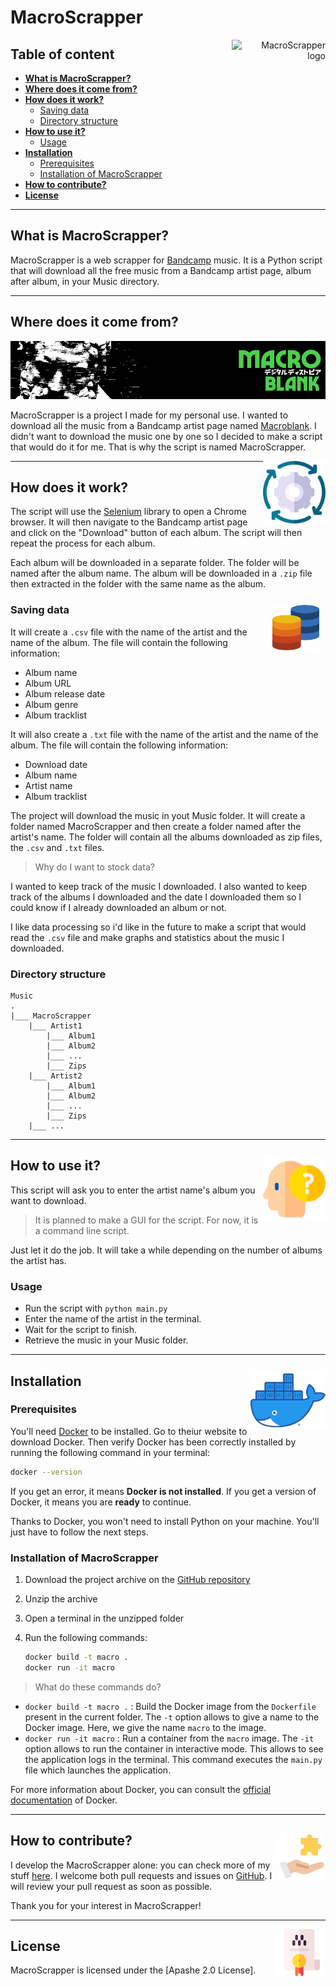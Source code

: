 # **MacroScrapper**

<div align=right>
    <img src="./images/MacroLogo.png" alt="MacroScrapper logo" width="150" height="150" align="right" />
</div>

## **Table of content**

* [**What is MacroScrapper?**](#what-is-macroscrapper)
* [**Where does it come from?**](#where-does-it-come-from)
* [**How does it work?**](#how-does-it-work)
  * [Saving data](#saving-data)
  * [Directory structure](#directory-structure)
* [**How to use it?**](#how-to--use-it)
  * [Usage](#usage)
* [**Installation**](#installation)
  * [Prerequisites](#prerequisites)
  * [Installation of MacroScrapper](#installation-macro)
* [**How to contribute?**](#how-to-contribute)
* [**License**](#license)

---

<div id="what-is-macroscrapper">

## **What is MacroScrapper?**

MacroScrapper is a web scrapper for [Bandcamp](https://bandcamp.com) music. It is a Python script that will download all the free music from a Bandcamp artist page, album after album, in your Music directory.

</div>

---

<div id="where-does-it-come-from">

## **Where does it come from?**

![Macroblank Bandcamp banner](./images/macro-banner.png)

MacroScrapper is a project I made for my personal use. I wanted to download all the music from a Bandcamp artist page named [Macroblank](https://macroblank.bandcamp.com/). I didn't want to download the music one by one so I decided to make a script that would do it for me.
That is why the script is named MacroScrapper.

<img src='./images/fonctionnement.png' width=100 align=right>

</div>

---

<div id="how-does-it-work">

## **How does it work?**

The script will use the [Selenium](https://www.selenium.dev/) library to open a Chrome browser. It will then navigate to the Bandcamp artist page and click on the "Download" button of each album. The script will then repeat the process for each album.

Each album will be downloaded in a separate folder. The folder will be named after the album name. The album will be downloaded in a ``.zip`` file then extracted in the folder with the same name as the album.

<img src='./images/bases-de-donnees.png' width=75 align=right style="margin:1vw;">
</div>
<div id="saving-data">

### Saving data

It will create a ``.csv`` file with the name of the artist and the name of the album. The file will contain the following information:

* Album name
* Album URL
* Album release date
* Album genre
* Album tracklist

It will also create a ``.txt`` file with the name of the artist and the name of the album. The file will contain the following information:

* Download date
* Album name
* Artist name
* Album tracklist

The project will download the music in yout Music folder. It will create a folder named MacroScrapper and then create a folder named after the artist's name. The folder will contain all the albums downloaded as zip files, the ``.csv`` and ``.txt`` files.

> Why do I want to stock data?

I wanted to keep track of the music I downloaded. I also wanted to keep track of the albums I downloaded and the date I downloaded them so I could know if I already downloaded an album or not.

I like data processing so i'd like in the future to make a script that would read the ``.csv`` file and make graphs and statistics about the music I downloaded.

</div>
<div id="directory-structure">

### Directory structure

```shell
Music   
.
|___ MacroScrapper
    |___ Artist1
        |___ Album1
        |___ Album2
        |___ ...
        |___ Zips
    |___ Artist2
        |___ Album1
        |___ Album2
        |___ ...
        |___ Zips
    |___ ...
```

</div>

---

<div id="how-to--use-it">

<img src='./images/probleme.png' width=100 align=right>

## **How to use it?**

This script will ask you to enter the artist name's album you want to download.
> It is planned to make a GUI for the script. For now, it is a command line script.

Just let it do the job. It will take a while depending on the number of albums the artist has.

</div>
<div id="usage">

### **Usage**

* Run the script with `python main.py`
* Enter the name of the artist in the terminal.
* Wait for the script to finish.
* Retrieve the music in your Music folder.

</div>

---

<div id="installation">
<img src="./images/docker-logo.png" align='right' width=120>

## **Installation**

<div id="prerequisites">

### **Prerequisites**

You'll need [Docker](https://docs.docker.com/get-docker/) to be installed. Go to theiur website to download Docker. Then verify Docker has been correctly installed by running the following command in your terminal:

```bash
docker --version
```

If you get an error, it means **Docker is not installed**. If you get a version of Docker, it means you are **ready** to continue.

Thanks to Docker, you won't need to install Python on your machine. You'll just have to follow the next steps.

</div>
<div id="installation-macro">

### **Installation of MacroScrapper**

1. Download the project archive on the [GitHub repository](https://github.com/LOISGALLAUD/MacroScrapper)
2. Unzip the archive
3. Open a terminal in the unzipped folder
4. Run the following commands:

    ```bash
    docker build -t macro .
    docker run -it macro
    ```

>What do these commands do?

* `docker build -t macro .` : Build the Docker image from the `Dockerfile` present in the current folder. The `-t` option allows to give a name to the Docker image. Here, we give the name `macro` to the image.
* `docker run -it macro` : Run a container from the `macro` image. The `-it` option allows to run the container in interactive mode. This allows to see the application logs in the terminal. This command executes the `main.py` file which launches the application.

For more information about Docker, you can consult the [official documentation](https://docs.docker.com/) of Docker.

</div>
</div>

---

<div id="how-to-contribute">

<img src='./images/resolution-de-probleme.png' width=75 align=right>

## **How to contribute?**

I develop the MacroScrapper alone: you can check more of my stuff [here](https://github.com/LOISGALLAUD). I welcome both pull requests and issues on [GitHub](https://github.com/LOISGALLAUD/MacroScrapper). I will review your pull request as soon as possible.

Thank you for your interest in MacroScrapper!

</div>

---

<img src='./images/licence.png' width=75 align=right>

## **License**

MacroScrapper is licensed under the [Apashe 2.0 License].
